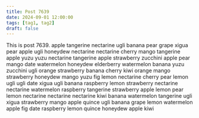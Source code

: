 ```yaml
---
title: Post 7639
date: 2024-09-01 12:00:00
tags: [tag1, tag2]
draft: false
---
```

This is post 7639.
apple
tangerine
nectarine
ugli
banana
pear
grape
xigua
pear
apple
ugli
honeydew
nectarine
nectarine
cherry
mango
tangerine
apple
yuzu
yuzu
nectarine
tangerine
apple
strawberry
zucchini
apple
pear
mango
date
watermelon
honeydew
elderberry
watermelon
banana
yuzu
zucchini
ugli
orange
strawberry
banana
cherry
kiwi
orange
mango
strawberry
honeydew
mango
yuzu
fig
lemon
nectarine
cherry
pear
lemon
ugli
ugli
date
xigua
ugli
banana
raspberry
lemon
strawberry
nectarine
nectarine
watermelon
raspberry
tangerine
strawberry
apple
lemon
pear
lemon
nectarine
nectarine
nectarine
kiwi
banana
watermelon
tangerine
ugli
xigua
strawberry
mango
apple
quince
ugli
banana
grape
lemon
watermelon
apple
fig
date
raspberry
lemon
quince
honeydew
apple
kiwi
